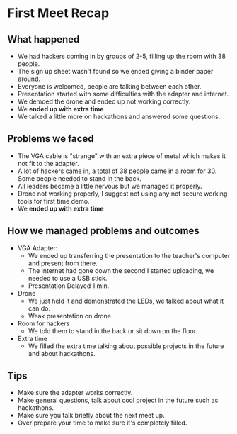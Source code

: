 # First Meet Recap

## What happened

- We had hackers coming in by groups of 2-5, filling up the room with 38 people.
- The sign up sheet wasn't found so we ended giving a binder paper around.
- Everyone is welcomed, people are talking between each other.
- Presentation started with some difficulties with the adapter and internet.
- We demoed the drone and ended up not working correctly.
- We **ended up with extra time**
- We talked a little more on hackathons and answered some questions.

## Problems we faced

- The VGA cable is "strange" with an extra piece of metal which makes it not fit
  to the adapter.
- A lot of hackers came in, a total of 38 people came in a room for 30. Some
  people needed to stand in the back.
- All leaders became a little nervous but we managed it properly.
- Drone not working properly, I suggest not using any not secure working tools
  for first time demo.
- We **ended up with extra time**

## How we managed problems and outcomes

- VGA Adapter:
  - We ended up transferring the presentation to the teacher's computer and
    present from there.
  - The internet had gone down the second I started uploading, we needed to use
    a USB stick.
  - Presentation Delayed 1 min.
- Drone
  - We just held it and demonstrated the LEDs, we talked about what it can do.
  - Weak presentation on drone.
- Room for hackers
  - We told them to stand in the back or sit down on the floor.
- Extra time
  - We filled the extra time talking about possible projects in the future and
    about hackathons.

## Tips

- Make sure the adapter works correctly.
- Make general questions, talk about cool project in the future such as
  hackathons.
- Make sure you talk briefly about the next meet up.
- Over prepare your time to make sure it's completely filled.
